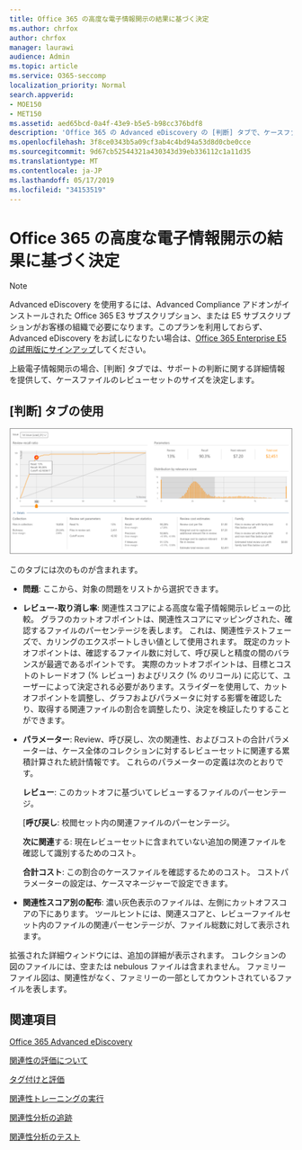 ```yaml
---
title: Office 365 の高度な電子情報開示の結果に基づく決定
ms.author: chrfox
author: chrfox
manager: laurawi
audience: Admin
ms.topic: article
ms.service: O365-seccomp
localization_priority: Normal
search.appverid:
- MOE150
- MET150
ms.assetid: aed65bcd-0a4f-43e9-b5e5-b98cc376bdf8
description: 'Office 365 の Advanced eDiscovery の [判断] タブで、ケースファイルのレビューセットの適切なサイズを決定するのに役立つデータを提供する方法について説明します。 '
ms.openlocfilehash: 3f8ce0343b5a09cf3ab4c4bd94a53d8d0cbe0cce
ms.sourcegitcommit: 9d67cb52544321a430343d39eb336112c1a11d35
ms.translationtype: MT
ms.contentlocale: ja-JP
ms.lasthandoff: 05/17/2019
ms.locfileid: "34153519"
---
```

# <a name="decision-based-on-the-results-in-office-365-advanced-ediscovery"></a>Office 365 の高度な電子情報開示の結果に基づく決定

> [!NOTE]
> Advanced eDiscovery を使用するには、Advanced Compliance アドオンがインストールされた Office 365 E3 サブスクリプション、または E5 サブスクリプションがお客様の組織で必要になります。このプランを利用しておらず、Advanced eDiscovery をお試しになりたい場合は、[Office 365 Enterprise E5 の試用版にサインアップ](https://go.microsoft.com/fwlink/p/?LinkID=698279)してください。 
  
 上級電子情報開示の場合、[判断] タブでは、サポートの判断に関する詳細情報を提供して、ケースファイルのレビューセットのサイズを決定します。 
  
## <a name="using-the-decide-tab"></a>[判断] タブの使用

![関連性の決定](media/f32fed89-f3b5-404a-90c7-ea25d2eb58a9.png)
  
このタブには次のものが含まれます。
  
- **問題**: ここから、対象の問題をリストから選択できます。 
    
- **レビュー-取り消し率**: 関連性スコアによる高度な電子情報開示レビューの比較。 グラフのカットオフポイントは、関連性スコアにマッピングされた、確認するファイルのパーセンテージを表します。 これは、関連性テストフェーズで、カリングのエクスポートしきい値として使用されます。 既定のカットオフポイントは、確認するファイル数に対して、呼び戻しと精度の間のバランスが最適であるポイントです。 実際のカットオフポイントは、目標とコストのトレードオフ (% レビュー) およびリスク (% のリコール) に応じて、ユーザーによって決定される必要があります。スライダーを使用して、カットオフポイントを調整し、グラフおよびパラメータに対する影響を確認したり、取得する関連ファイルの割合を調整したり、決定を検証したりすることができます。
    
- **パラメーター**: Review、呼び戻し、次の関連性、およびコストの合計パラメーターは、ケース全体のコレクションに対するレビューセットに関連する累積計算された統計情報です。 これらのパラメーターの定義は次のとおりです。
    
    **レビュー**: このカットオフに基づいてレビューするファイルのパーセンテージ。 
    
    [**呼び戻し**: 校閲セット内の関連ファイルのパーセンテージ。 
    
    **次に関連**する: 現在レビューセットに含まれていない追加の関連ファイルを確認して識別するためのコスト。 
    
    **合計コスト**: この割合のケースファイルを確認するためのコスト。 コストパラメーターの設定は、ケースマネージャーで設定できます。
    
- **関連性スコア別の配布**: 濃い灰色表示のファイルは、左側にカットオフスコアの下にあります。 ツールヒントには、関連スコアと、レビューファイルセット内のファイルの関連パーセンテージが、ファイル総数に対して表示されます。
    
拡張された詳細ウィンドウには、追加の詳細が表示されます。 コレクションの図のファイルには、空または nebulous ファイルは含まれません。 ファミリーファイル図は、関連性がなく、ファミリーの一部としてカウントされているファイルを表します。
  
## <a name="see-also"></a>関連項目

[Office 365 Advanced eDiscovery](office-365-advanced-ediscovery.md)
  
[関連性の評価について](assessment-in-relevance-in-advanced-ediscovery.md)
  
[タグ付けと評価](tagging-and-relevance-training-in-advanced-ediscovery.md)
  
[関連性トレーニングの実行](tagging-and-assessment-in-advanced-ediscovery.md)
  
[関連性分析の追跡](track-relevance-analysis-in-advanced-ediscovery.md)
  
[関連性分析のテスト](test-relevance-analysis-in-advanced-ediscovery.md)

